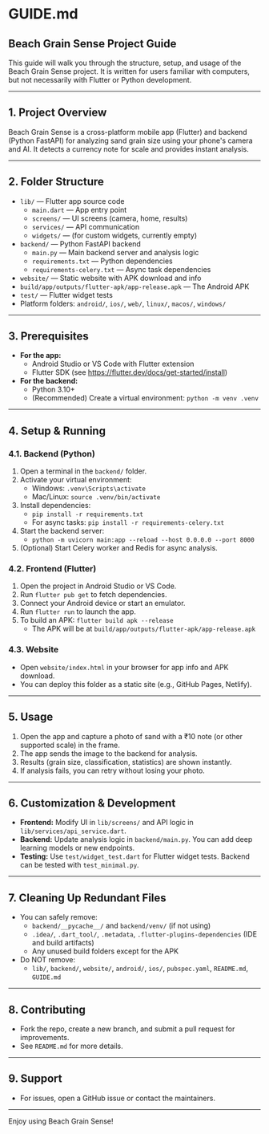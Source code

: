 # GUIDE.md

## Beach Grain Sense Project Guide

This guide will walk you through the structure, setup, and usage of the Beach Grain Sense project. It is written for users familiar with computers, but not necessarily with Flutter or Python development.

---

## 1. Project Overview

Beach Grain Sense is a cross-platform mobile app (Flutter) and backend (Python FastAPI) for analyzing sand grain size using your phone's camera and AI. It detects a currency note for scale and provides instant analysis.

---

## 2. Folder Structure

- `lib/` — Flutter app source code
  - `main.dart` — App entry point
  - `screens/` — UI screens (camera, home, results)
  - `services/` — API communication
  - `widgets/` — (for custom widgets, currently empty)
- `backend/` — Python FastAPI backend
  - `main.py` — Main backend server and analysis logic
  - `requirements.txt` — Python dependencies
  - `requirements-celery.txt` — Async task dependencies
- `website/` — Static website with APK download and info
- `build/app/outputs/flutter-apk/app-release.apk` — The Android APK
- `test/` — Flutter widget tests
- Platform folders: `android/`, `ios/`, `web/`, `linux/`, `macos/`, `windows/`

---

## 3. Prerequisites

- **For the app:**
  - Android Studio or VS Code with Flutter extension
  - Flutter SDK (see https://flutter.dev/docs/get-started/install)
- **For the backend:**
  - Python 3.10+
  - (Recommended) Create a virtual environment: `python -m venv .venv`

---

## 4. Setup & Running

### 4.1. Backend (Python)
1. Open a terminal in the `backend/` folder.
2. Activate your virtual environment:
   - Windows: `.venv\Scripts\activate`
   - Mac/Linux: `source .venv/bin/activate`
3. Install dependencies:
   - `pip install -r requirements.txt`
   - For async tasks: `pip install -r requirements-celery.txt`
4. Start the backend server:
   - `python -m uvicorn main:app --reload --host 0.0.0.0 --port 8000`
5. (Optional) Start Celery worker and Redis for async analysis.

### 4.2. Frontend (Flutter)
1. Open the project in Android Studio or VS Code.
2. Run `flutter pub get` to fetch dependencies.
3. Connect your Android device or start an emulator.
4. Run `flutter run` to launch the app.
5. To build an APK: `flutter build apk --release`
   - The APK will be at `build/app/outputs/flutter-apk/app-release.apk`

### 4.3. Website
- Open `website/index.html` in your browser for app info and APK download.
- You can deploy this folder as a static site (e.g., GitHub Pages, Netlify).

---

## 5. Usage

1. Open the app and capture a photo of sand with a ₹10 note (or other supported scale) in the frame.
2. The app sends the image to the backend for analysis.
3. Results (grain size, classification, statistics) are shown instantly.
4. If analysis fails, you can retry without losing your photo.

---

## 6. Customization & Development

- **Frontend:** Modify UI in `lib/screens/` and API logic in `lib/services/api_service.dart`.
- **Backend:** Update analysis logic in `backend/main.py`. You can add deep learning models or new endpoints.
- **Testing:** Use `test/widget_test.dart` for Flutter widget tests. Backend can be tested with `test_minimal.py`.

---

## 7. Cleaning Up Redundant Files

- You can safely remove:
  - `backend/__pycache__/` and `backend/venv/` (if not using)
  - `.idea/`, `.dart_tool/`, `.metadata`, `.flutter-plugins-dependencies` (IDE and build artifacts)
  - Any unused build folders except for the APK
- Do NOT remove:
  - `lib/`, `backend/`, `website/`, `android/`, `ios/`, `pubspec.yaml`, `README.md`, `GUIDE.md`

---

## 8. Contributing

- Fork the repo, create a new branch, and submit a pull request for improvements.
- See `README.md` for more details.

---

## 9. Support

- For issues, open a GitHub issue or contact the maintainers.

---

Enjoy using Beach Grain Sense!
